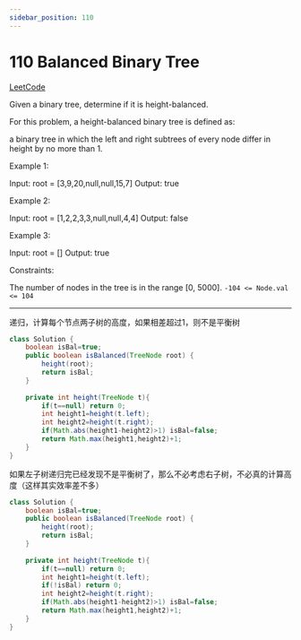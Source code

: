 ```yaml
---
sidebar_position: 110
---
```


# 110 Balanced Binary Tree

[LeetCode](https://leetcode.com/problems/balanced-binary-tree/)

Given a binary tree, determine if it is height-balanced.

For this problem, a height-balanced binary tree is defined as:

a binary tree in which the left and right subtrees of every node differ in height by no more than 1.

 

Example 1:

Input: root = [3,9,20,null,null,15,7]
Output: true

Example 2:


Input: root = [1,2,2,3,3,null,null,4,4]
Output: false

Example 3:

Input: root = []
Output: true
 

Constraints:

The number of nodes in the tree is in the range [0, 5000].
`-104 <= Node.val <= 104`

---

递归，计算每个节点两子树的高度，如果相差超过1，则不是平衡树

~~~java
class Solution {
    boolean isBal=true;
    public boolean isBalanced(TreeNode root) {
        height(root);
        return isBal;
    }
    
    private int height(TreeNode t){
        if(t==null) return 0;
        int height1=height(t.left);
        int height2=height(t.right);
        if(Math.abs(height1-height2)>1) isBal=false;
        return Math.max(height1,height2)+1;
    }
}
~~~

如果左子树递归完已经发现不是平衡树了，那么不必考虑右子树，不必真的计算高度（这样其实效率差不多）

~~~java
class Solution {
    boolean isBal=true;
    public boolean isBalanced(TreeNode root) {
        height(root);
        return isBal;
    }
    
    private int height(TreeNode t){
        if(t==null) return 0;
        int height1=height(t.left);
        if(!isBal) return 0;
        int height2=height(t.right);
        if(Math.abs(height1-height2)>1) isBal=false;
        return Math.max(height1,height2)+1;
    }
}
~~~